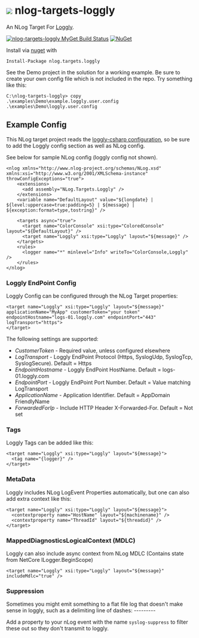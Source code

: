 # ![](https://raw.githubusercontent.com/joefitzgerald/nlog-targets-loggly/master/SolutionItems/NLoggly.png) nlog-targets-loggly #
An NLog Target For [Loggly](http://www.loggly.com). 

[![nlog-targets-loggly MyGet Build Status](https://www.myget.org/BuildSource/Badge/nlog-targets-loggly?identifier=01f46438-a7ab-49c7-ba53-5195726e0ec0)](https://www.myget.org/) [![NuGet](https://img.shields.io/nuget/v/NLog.Targets.Loggly.svg)](https://www.nuget.org/packages/NLog.Targets.Loggly) 

Install via [nuget](https://www.nuget.org/packages/NLog.Targets.Loggly/) with

	Install-Package nlog.targets.loggly

See the Demo project in the solution for a working example. 
Be sure to create your own config file which is not included in the repo. Try something like this:
	
	C:\nlog-targets-loggly> copy .\examples\Demo\example.loggly.user.config .\examples\Demo\loggly.user.config

## Example Config ##
This NLog target project reads the [loggly-csharp configuration](https://github.com/neutmute/loggly-csharp/), so be sure to add the Loggly config section as well as NLog config. 

See below for sample NLog config (loggly config not shown).

	<nlog xmlns="http://www.nlog-project.org/schemas/NLog.xsd" xmlns:xsi="http://www.w3.org/2001/XMLSchema-instance"  throwConfigExceptions="true">
		<extensions>
		  <add assembly="NLog.Targets.Loggly" />
		</extensions>
		<variable name="DefaultLayout" value="${longdate} | ${level:uppercase=true:padding=5} | ${message} | ${exception:format=type,tostring}" />
	
		<targets async="true">
		  <target name="ColorConsole" xsi:type="ColoredConsole" layout="${DefaultLayout}" />
		  <target name="Loggly" xsi:type="Loggly" layout="${message}" />
		</targets>
		<rules>
		  <logger name="*" minlevel="Info" writeTo="ColorConsole,Loggly" />
		</rules>
	</nlog>

### Loggly EndPoint Config
Loggly Config can be configured through the NLog Target properties:

	<target name="Loggly" xsi:type="Loggly" layout="${message}" applicationName="MyApp" customerToken="your token" endpointHostname="logs-01.loggly.com" endpointPort="443" logTransport="https">
	</target>

The following settings are supported:

- _CustomerToken_ - Required value, unless configured elsewhere
- _LogTransport_ - Loggly EndPoint Protocol (Https, SyslogUdp, SyslogTcp, SyslogSecure). Default = Https
- _EndpointHostname_ - Loggly EndPoint HostName. Default = logs-01.loggly.com
- _EndpointPort_ - Loggly EndPoint Port Number. Default = Value matching LogTransport
- _ApplicationName_ - Application Identifier. Default = AppDomain FriendlyName
- _ForwardedForIp_ - Include HTTP Header X-Forwarded-For. Default = Not set

### Tags

Loggly Tags can be added like this:

	<target name="Loggly" xsi:type="Loggly" layout="${message}">
	  <tag name="{logger}" />
	</target>

### MetaData

Loggly includes NLog LogEvent Properties automatically, but one can also add extra context like this:

	<target name="Loggly" xsi:type="Loggly" layout="${message}">
	  <contextproperty name="HostName" layout="${machinename}" />
	  <contextproperty name="ThreadId" layout="${threadid}" />
	</target>

### MappedDiagnosticsLogicalContext (MDLC)

Loggly can also include async context from NLog MDLC (Contains state from NetCore ILogger.BeginScope)

	<target name="Loggly" xsi:type="Loggly" layout="${message}" includeMdlc="true" />

### Suppression
Sometimes you might emit something to a flat file log that doesn't make sense in loggly, such as a delimiting line of dashes: ---------

Add a property to your nLog event with the name `syslog-suppress` to filter these out so they don't transmit to loggly.
